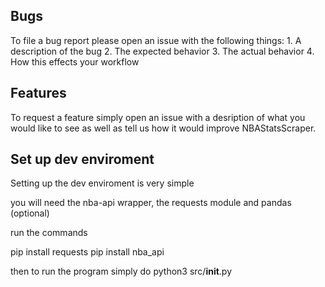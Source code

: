 ## Bugs

To file a bug report please open an issue with the following things:
    1. A description of the bug
    2. The expected behavior
    3. The actual behavior 
    4. How this effects your workflow

## Features

To request a feature simply open an issue with a desription of what you would like to see as well as tell us how it would improve NBAStatsScraper.

## Set up dev enviroment

Setting up the dev enviroment is very simple

you will need the nba-api wrapper, the requests module and pandas (optional)

run the commands

pip install requests
pip install nba_api

then to run the program simply do 
python3 src/__init__.py
